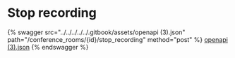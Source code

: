 # Stop recording

{% swagger src="../../../../../.gitbook/assets/openapi (3).json" path="/conference_rooms/{id}/stop_recording" method="post" %}
[openapi (3).json](<../../../../../.gitbook/assets/openapi (3).json>)
{% endswagger %}
